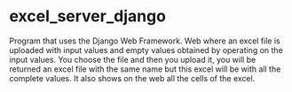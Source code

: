 # excel_server_django
Program that uses the Django Web Framework. Web where an excel file is uploaded with input values and empty values obtained by operating on the input values.  You choose the file and then you upload it, you will be returned an excel file with the same name but this excel will be with all the complete values. It also shows on the web all the cells of the excel.   
